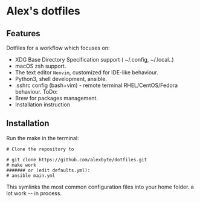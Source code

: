 # Alex's dotfiles

## Features

Dotfiles for a workflow which focuses on:

* XDG Base Directory Specification support ( ~/.config, ~/.local..)
* macOS zsh support.
* The text editor `Neovim`, customized for IDE-like behaviour.
* Python3, shell development, ansible.
* .sshrc config (bash+vim) - remote terminal RHEL/CentOS/Fedora behaviour.
ToDo:
* Brew for packages management.
* Installation instruction

## Installation
Run the make in the terminal:

```{bash}
# Clone the repository to

# git clone https://github.com/alexbyte/dotfiles.git
# make work
####### or (edit defaults.yml):
# ansible main.yml

```
This symlinks the most common configuration files into your home folder.
a lot work -- in process.

